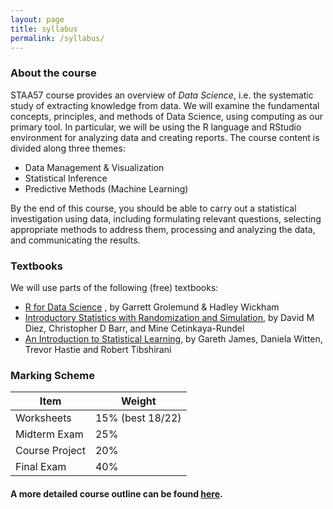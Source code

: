 ```yaml
---
layout: page
title: syllabus
permalink: /syllabus/
---
```


### About the course
STAA57 course provides an overview of *Data Science*, i.e. the systematic study of extracting knowledge from data. We will examine the fundamental concepts, principles, and methods of Data Science, using computing as our primary tool. In particular, we will be using the R language and RStudio environment for analyzing data and creating reports. The course content is divided along three themes:

* Data Management & Visualization
* Statistical Inference
* Predictive Methods (Machine Learning)

By the end of this course, you should be able to carry out a statistical investigation using data, including formulating relevant questions, selecting appropriate methods to address them, processing and analyzing the data, and communicating the results.

### Textbooks
We will use parts of the following (free) textbooks:
+ [R for Data Science](http://r4ds.had.co.nz) , by Garrett Grolemund & Hadley Wickham
+ [Introductory Statistics with Randomization and Simulation](https://www.openintro.org/download.php?file=isrs1_tablet&referrer=/stat/textbook.php), by David M Diez, Christopher D Barr, and Mine Cetinkaya-Rundel
+ [An Introduction to Statistical Learning](http://www-bcf.usc.edu/~gareth/ISL/), by Gareth James, Daniela Witten, Trevor Hastie and Robert Tibshirani

### Marking Scheme

| Item | Weight |
|---|---|
| Worksheets | 15% (best 18/22) |
| Midterm Exam | 25% |
| Course Project | 20% |
| Final Exam | 40% |

#### A more detailed course outline can be found [here](/files/STAA57_W19_Outline.pdf).

